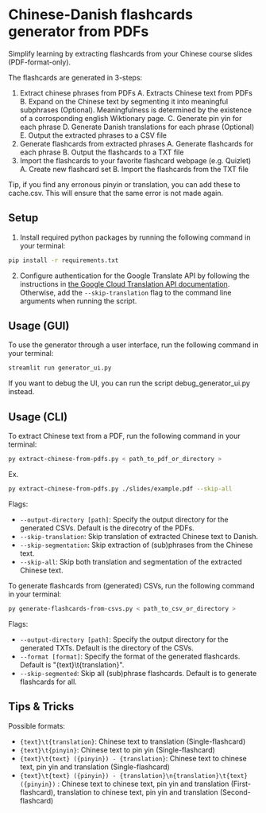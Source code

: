 # Chinese-Danish flashcards generator from PDFs 
Simplify learning by extracting flashcards from your Chinese course slides (PDF-format-only).

The flashcards are generated in 3-steps: 
1. Extract chinese phrases from PDFs
    A. Extracts Chinese text from PDFs
    B. Expand on the Chinese text by segmenting it into meaningful subphrases (Optional). Meaningfulness is determined by the existence of a corrosponding english Wiktionary page.
    C. Generate pin yin for each phrase
    D. Generate Danish translations for each phrase (Optional)
    E. Output the extracted phrases to a CSV file
2. Generate flashcards from extracted phrases
    A. Generate flashcards for each phrase
    B. Output the flashcards to a TXT file
3. Import the flashcards to your favorite flashcard webpage (e.g. Quizlet)
    A. Create new flashcard set
    B. Import the flashcards from the TXT file

Tip, if you find any erronous pinyin or translation, you can add these to cache.csv. This will ensure that the same error is not made again.

## Setup 
1. Install required python packages by running the following command in your terminal: 
```bash 
pip install -r requirements.txt
```

2. Configure authentication for the Google Translate API by following the instructions in [the Google Cloud Translation API documentation](https://cloud.google.com/translate/docs/setup). Otherwise, add the ```--skip-translation``` flag to the command line arguments when running the script.

## Usage (GUI)
To use the generator through a user interface, run the following command in your terminal: 
```bash
streamlit run generator_ui.py
``` 

If you want to debug the UI, you can run the script debug_generator_ui.py instead.

## Usage (CLI)
To extract Chinese text from a PDF, run the following command in your terminal: 
```bash
py extract-chinese-from-pdfs.py < path_to_pdf_or_directory >
```

Ex. 
```bash
py extract-chinese-from-pdfs.py ./slides/example.pdf --skip-all
```

Flags: 
- ```--output-directory [path]```: Specify the output directory for the generated CSVs. Default is the direcotry of the PDFs. 
- ```--skip-translation```: Skip translation of extracted Chinese text to Danish.
- ```--skip-segmentation```: Skip extraction of (sub)phrases from the Chinese text.
- ```--skip-all```: Skip both translation and segmentation of the extracted Chinese text.

To generate flashcards from (generated) CSVs, run the following command in your terminal: 
```bash
py generate-flashcards-from-csvs.py < path_to_csv_or_directory >
```

Flags: 
- ```--output-directory [path]```: Specify the output directory for the generated TXTs. Default is the directory of the CSVs.
- ```--format [format]```: Specify the format of the generated flashcards. Default is "{text}\t{translation}".
- ```--skip-segmented```: Skip all (sub)phrase flashcards. Default is to generate flashcards for all.

## Tips & Tricks
Possible formats: 
- ```{text}\t{translation}```: Chinese text to translation (Single-flashcard)
- ```{text}\t{pinyin}```: Chinese text to pin yin (Single-flashcard)
- ```{text}\t{text} ({pinyin}) - {translation}```: Chinese text to chinese text, pin yin and translation (Single-flashcard)
- ```{text}\t{text} ({pinyin}) - {translation}\n{translation}\t{text} ({pinyin})``` : Chinese text to chinese text, pin yin and translation (First-flashcard), translation to chinese text, pin yin and translation (Second-flashcard)